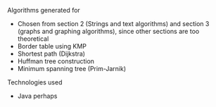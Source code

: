 Algorithms generated for
 - Chosen from section 2 (Strings and text algorithms) and section 3 (graphs and graphing algorithms), since other sections are too theoretical
 - Border table using KMP
 - Shortest path (Dijkstra)
 - Huffman tree construction
 - Minimum spanning tree (Prim-Jarnik)

Technologies used
 - Java perhaps
